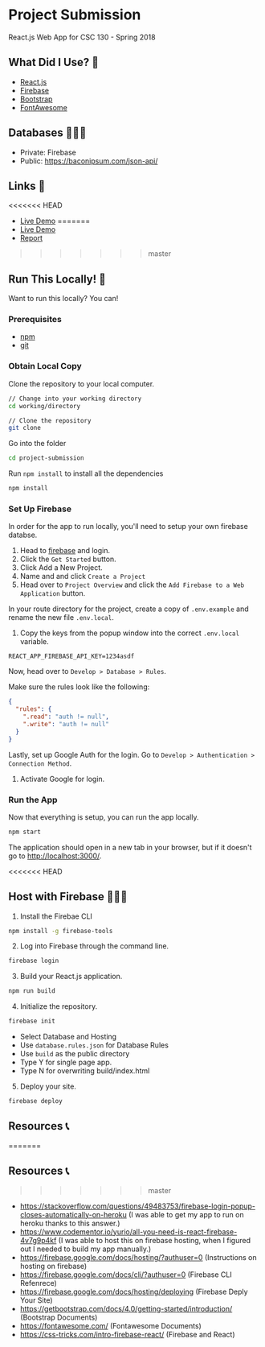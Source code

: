 # Project Submission

React.js Web App for CSC 130 - Spring 2018

## What Did I Use? 🐤

* [React.js](https://reactjs.org/)
* [Firebase](https://firebase.google.com/)
* [Bootstrap](https://getbootstrap.com/)
* [FontAwesome](https://fontawesome.com/)

## Databases 👩🏻‍💻

* Private: Firebase
* Public: https://baconipsum.com/json-api/

## Links 🔗

<<<<<<< HEAD
* [Live Demo](https://project-submission.firebaseapp.com/)
=======
* [Live Demo](http://project-submission.dominiquecharlebois.com)
* [Report](/report/CSC130-Project2-V00832004.pdf)
>>>>>>> master

## Run This Locally! 🚀

Want to run this locally? You can!

### Prerequisites

* [npm](https://www.npmjs.com/get-npm)
* [git](https://git-scm.com/)

### Obtain Local Copy

Clone the repository to your local computer.

```bash
// Change into your working directory
cd working/directory

// Clone the repository
git clone
```

Go into the folder

```bash
cd project-submission
```

Run `npm install` to install all the dependencies

```bash
npm install
```

### Set Up Firebase

In order for the app to run locally, you'll need to setup your own firebase databse.

1. Head to [firebase](https://firebase.google.com/) and login.
2. Click the `Get Started` button.
3. Click Add a New Project.
4. Name and and click `Create a Project`
5. Head over to `Project Overview` and click the `Add Firebase to a Web Application` button.

In your route directory for the project, create a copy of `.env.example` and rename the new file `.env.local`.

1. Copy the keys from the popup window into the correct `.env.local` variable.

```
REACT_APP_FIREBASE_API_KEY=1234asdf
```

Now, head over to `Develop > Database > Rules`.

Make sure the rules look like the following:

```json
{
  "rules": {
    ".read": "auth != null",
    ".write": "auth != null"
  }
}
```

Lastly, set up Google Auth for the login. Go to `Develop > Authentication > Connection Method`.

1. Activate Google for login.

### Run the App

Now that everything is setup, you can run the app locally.

```bash
npm start
```

The application should open in a new tab in your browser, but if it doesn't go to [http://localhost:3000/](http://localhost:3000/).

<<<<<<< HEAD
## Host with Firebase 🤹🏻‍♂️

1. Install the Firebae CLI

```bash
npm install -g firebase-tools
```

2. Log into Firebase through the command line.

```bash
firebase login
```

3. Build your React.js application.

```bash
npm run build
```

4. Initialize the repository.

```bash
firebase init
```

* Select Database and Hosting
* Use `database.rules.json` for Database Rules
* Use `build` as the public directory
* Type Y for single page app.
* Type N for overwriting build/index.html

5. Deploy your site.

```bash
firebase deploy
```

## Resources 📞
 
=======
## Resources 📞

>>>>>>> master
* https://stackoverflow.com/questions/49483753/firebase-login-popup-closes-automatically-on-heroku (I was able to get my app to run on heroku thanks to this answer.)
* https://www.codementor.io/yurio/all-you-need-is-react-firebase-4v7g9p4kf (I was able to host this on firebase hosting, when I figured out I needed to build my app manually.)
* https://firebase.google.com/docs/hosting/?authuser=0 (Instructions on hosting on firebase)
* https://firebase.google.com/docs/cli/?authuser=0 (Firebase CLI Refenrece)
* https://firebase.google.com/docs/hosting/deploying (Firebase Deply Your Site)
* https://getbootstrap.com/docs/4.0/getting-started/introduction/ (Bootstrap Documents)
* https://fontawesome.com/ (Fontawesome Documents)
* https://css-tricks.com/intro-firebase-react/ (Firebase and React)
